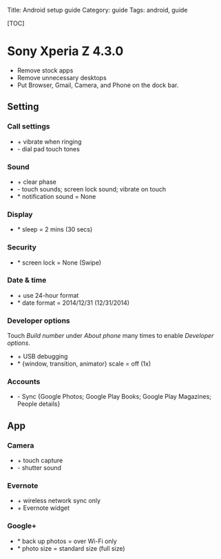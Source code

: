 Title: Android setup guide
Category: guide
Tags: android, guide

[TOC]

# Sony Xperia Z 4.3.0

- Remove stock apps
- Remove unnecessary desktops
- Put Browser, Gmail, Camera, and Phone on the dock bar.

## Setting

### Call settings

- \+ vibrate when ringing
- \- dial pad touch tones


### Sound

- \+ clear phase
- \- touch sounds; screen lock sound; vibrate on touch
- \* notification sound = None

### Display


- \* sleep = 2 mins (30 secs)

### Security

- \* screen lock = None (Swipe)

### Date & time

- \+ use 24-hour format
- \* date format = 2014/12/31 (12/31/2014)

### Developer options

Touch *Build number* under *About phone* many times to enable *Developer options*.

- \+ USB debugging
- \* {window, transition, animator} scale = off (1x)

### Accounts

- \- Sync {Google Photos; Google Play Books; Google Play Magazines; People details}


## App

### Camera

- \+ touch capture
- \- shutter sound

### Evernote

- \+ wireless network sync only
- \+ Evernote widget

### Google+

- \* back up photos = over Wi-Fi only
- \* photo size = standard size (full size)